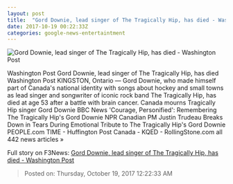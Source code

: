 ```yaml
---
layout: post
title:  "Gord Downie, lead singer of The Tragically Hip, has died - Washington Post"
date: 2017-10-19 00:22:33Z
categories: google-news-entertaintment
---
```


![Gord Downie, lead singer of The Tragically Hip, has died - Washington Post](https://img.washingtonpost.com/rf/image_1484w/2010-2019/Wires/Online/2017-10-19/AP/Images/Obit_Music_Gord_Downie_73867.jpg-65a5b.jpg?t=20170517)

Washington Post Gord Downie, lead singer of The Tragically Hip, has died Washington Post KINGSTON, Ontario — Gord Downie, who made himself part of Canada's national identity with songs about hockey and small towns as lead singer and songwriter of iconic rock band The Tragically Hip, has died at age 53 after a battle with brain cancer. Canada mourns Tragically Hip singer Gord Downie BBC News 'Courage, Personified': Remembering The Tragically Hip's Gord Downie NPR Canadian PM Justin Trudeau Breaks Down in Tears During Emotional Tribute to The Tragically Hip's Gord Downie PEOPLE.com TIME - Huffington Post Canada - KQED - RollingStone.com all 442 news articles »


Full story on F3News: [Gord Downie, lead singer of The Tragically Hip, has died - Washington Post](http://www.f3nws.com/n/h2dthD)

> Posted on: Thursday, October 19, 2017 12:22:33 AM
